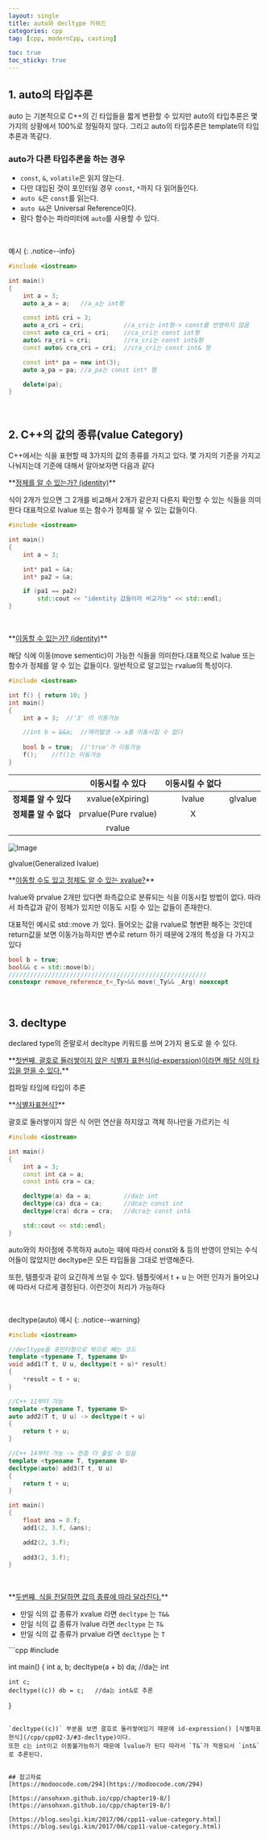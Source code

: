 ```yaml
---
layout: single
title: auto와 decltype 키워드
categories: cpp
tag: [cpp, modernCpp, casting]

toc: true
toc_sticky: true
---
```


## 1. auto의 타입추론
auto 는 기본적으로 C++의 긴 타입들을 짧게 변환할 수 있지만
auto의 타입추론은 몇가지의 상황에서 100%로 정밀하지 않다.
그리고 auto의 타입추론은 template의 타입추론과 똑같다.

### auto가 다른 타입추론을 하는 경우
- `const`, `&`, `volatile`은 읽지 않는다.
- 다만 대입된 것이 포인터일 경우 `const`, `*`까지 다 읽어들인다.
- `auto &`은 `const`를 읽는다.
- `auto &&`은 Universal Reference이다.
- 람다 함수는 파라미터에 `auto`를 사용할 수 있다.

   

예시
{: .notice--info}

```cpp
#include <iostream>

int main()
{
	int a = 3;
	auto a_a = a;	//a_a는 int형

	const int& cri = 3;
	auto a_cri = cri;			//a_cri는 int형-> const를 반영하지 않음
	const auto ca_cri = cri;	//ca_cri는 const int형
	auto& ra_cri = cri;			//ra_cri는 const int&형
	const auto& cra_cri = cri;	//cra_cri는 const int& 형

	const int* pa = new int(3);
	auto a_pa = pa;	//a_pa는 const int* 형

	delete(pa);
}
```
   
   

## 2. C++의 값의 종류(value Category)
C++에서는 식을 표현할 때 3가지의 값의 종류를 가지고 있다.
몇 가지의 기준을 가지고 나눠지는데 기준에 대해서 알아보자면 다음과 같다

<div class="notice--primary" markdown="1">
**<u>정체를 알 수 있는가? (identity)</u>**

식이 2개가 있으면 그 2개를 비교해서 2개가 같은지 다른지 확인할 수 있는 식들을 의미한다
대표적으로 lvalue 또는 함수가 정체를 알 수 있는 값들이다.
</div>

```cpp
#include <iostream>

int main()
{
	int a = 3;

	int* pa1 = &a;
	int* pa2 = &a;

	if (pa1 == pa2)
		std::cout << "identity 값들이라 비교가능" << std::endl;
}
```
   

<div class="notice--primary" markdown="1">
**<u>이동할 수 있는가? (identity)</u>**

해당 식에 이동(move sementic)이 가능한 식들을 의미한다.대표적으로 lvalue 또는 함수가 정체를 알 수 있는 값들이다.
일반적으로 알고있는 rvalue의 특성이다.
</div>

```cpp
#include <iostream>

int f() { return 10; }
int main()
{
	int a = 3;	//'3' 이 이동가능

	//int b = &&a;	//에러발생 -> a를 이동시킬 수 없다
	
	bool b = true;	//'true'가 이동가능
	f();	//f()는 이동가능
}
```

|                      | 이동시킬 수 있다   | 이동시킬 수 없다 |  |
| :--:                 | :--:              | :--: | ---- |
| **정체를 알 수 있다** | xvalue(eXpiring)  | lvalue | glvalue |
| **정체를 알 수 없다** | prvalue(Pure rvalue) | X |  |
|                      | rvalue |  |  |

![Image](https://github.com/user-attachments/assets/b48a9ae3-28a9-41ba-ad2a-a200c45c6612)

glvalue(Generalized lvalue)


<div class="notice--primary" markdown="1">
**<u>이동할 수도 있고 정체도 알 수 있는 xvalue?</u>**

lvalue와 prvalue 2개만 있다면 좌측값으로 분류되는 식을 이동시킬 방법이 없다.
따라서 좌측값과 같이 정체가 있지만 이동도 시킬 수 있는 값들이 존재한다.

대표적인 예시로 std::move 가 있다. 들어오는 값을 rvalue로 형변환 해주는 것인데 return값을 보면
이동가능하지만 변수로 return 하기 때문에 2개의 특성을 다 가지고 있다
</div>

```cpp
bool b = true;
bool&& c = std::move(b);
///////////////////////////////////////////////////////
constexpr remove_reference_t<_Ty>&& move(_Ty&& _Arg) noexcept
```
   
   
## 3. decltype
declared type의 준말로서 decltype 키워드를 쓰며 2가지 용도로 쓸 수 있다.

<div class="notice--primary" markdown="1">
**<u>첫번째, 괄호로 둘러쌓이지 않은 식별자 표현식(id-experssion)이라면 해당 식의 타입을 얻을 수 있다.</u>**

컴파일 타임에 타입이 추론
</div>

<div class="notice--warning" markdown="1">
**<u>식별자표현식?</u>**

괄호로 둘러쌓이지 않은 식
어떤 연산을 하지않고 객체 하나만을 가르키는 식
</div>

```cpp
#include <iostream>

int main()
{
	int a = 3;
	const int ca = a;
	const int& cra = ca;

	decltype(a) da = a;			//da는 int
	decltype(ca) dca = ca;		//dca는 const int
	decltype(cra) dcra = cra;	//dcra는 const int&

	std::cout << std::endl;
}
```
auto와의 차이점에 주목하자 auto는 때에 따라서 const와 & 등의 반영이 안되는 수식어들이 많았지만
decltype은 모든 타입들을 그대로 반영해준다.

또한, 템플릿과 같이 요긴하게 쓰일 수 있다.
템플릿에서 t + u 는 어떤 인자가 들어오냐에 따라서 다르게 결정된다. 이런것이 처리가 가능하다

   

decltype(auto) 예시
{: .notice--warning} 

```cpp
#include <iostream>

//decltype을 포인터형으로 밖으로 빼는 코드
template <typename T, typename U>
void add1(T t, U u, decltype(t + u)* result) 
{
	*result = t + u;
}

//C++ 11부터 가능
template <typename T, typename U>
auto add2(T t, U u) -> decltype(t + u)
{
	return t + u;
}

//C++ 14부터 가능 -> 한층 더 줄일 수 있음
template <typename T, typename U>
decltype(auto) add3(T t, U u)
{
	return t + u;
}

int main()
{
	float ans = 0.f;
	add1(2, 3.f, &ans);

	add2(2, 3.f);
	
	add3(2, 3.f);
}
```
   
<div class="notice--primary" markdown="1">
**<u>두번째, 식을 전달하면 값의 종류에 따라 달라진다.</u>**

- 만일 식의 값 종류가 xvalue 라면 `decltype` 는 `T&&`
- 만일 식의 값 종류가 lvalue 라면 `decltype` 는 `T&` 
- 만일 식의 값 종류가 prvalue 라면 `decltype` 는 `T`
</div>
```cpp
#include <iostream>

int main()
{
	int a, b;
	decltype(a + b) da;		//da는 int

	int c;
	decltype((c)) db = c;	//da는 int&로 추론
}
```

`decltype((c))` 부분을 보면 괄호로 둘러쌓여있기 때문에 id-expression() [식별자표현식](/cpp/cpp02-3/#3-decltype)이다.
또한 c는 int이고 이동불가능하기 때문에 lvalue가 된다 따라서 `T&`가 적용되서 `int&`로 추론된다.

   
## 참고자료
[https://modoocode.com/294](https://modoocode.com/294)

[https://ansohxxn.github.io/cpp/chapter19-8/](https://ansohxxn.github.io/cpp/chapter19-8/)

[https://blog.seulgi.kim/2017/06/cpp11-value-category.html](https://blog.seulgi.kim/2017/06/cpp11-value-category.html)